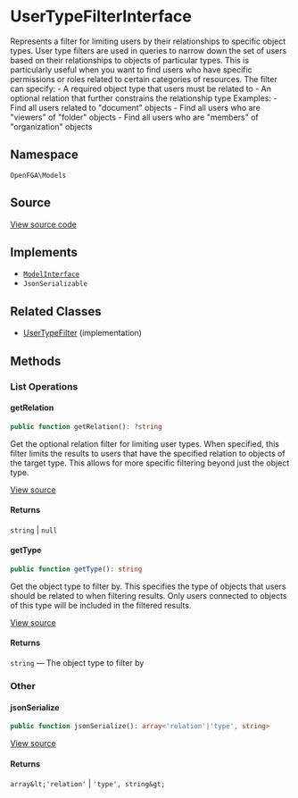 # UserTypeFilterInterface

Represents a filter for limiting users by their relationships to specific object types. User type filters are used in queries to narrow down the set of users based on their relationships to objects of particular types. This is particularly useful when you want to find users who have specific permissions or roles related to certain categories of resources. The filter can specify: - A required object type that users must be related to - An optional relation that further constrains the relationship type Examples: - Find all users related to &quot;document&quot; objects - Find all users who are &quot;viewers&quot; of &quot;folder&quot; objects - Find all users who are &quot;members&quot; of &quot;organization&quot; objects

## Namespace
`OpenFGA\Models`

## Source
[View source code](https://github.com/evansims/openfga-php/blob/main/src/Models/UserTypeFilterInterface.php)

## Implements
* [`ModelInterface`](ModelInterface.md)
* `JsonSerializable`

## Related Classes
* [UserTypeFilter](Models/UserTypeFilter.md) (implementation)



## Methods

                                                            
### List Operations
#### getRelation


```php
public function getRelation(): ?string
```

Get the optional relation filter for limiting user types. When specified, this filter limits the results to users that have the specified relation to objects of the target type. This allows for more specific filtering beyond just the object type.

[View source](https://github.com/evansims/openfga-php/blob/main/src/Models/UserTypeFilterInterface.php#L39)


#### Returns
`string` &#124; `null`
#### getType


```php
public function getType(): string
```

Get the object type to filter by. This specifies the type of objects that users should be related to when filtering results. Only users connected to objects of this type will be included in the filtered results.

[View source](https://github.com/evansims/openfga-php/blob/main/src/Models/UserTypeFilterInterface.php#L50)


#### Returns
`string` — The object type to filter by
### Other
#### jsonSerialize


```php
public function jsonSerialize(): array<'relation'|'type', string>
```


[View source](https://github.com/evansims/openfga-php/blob/main/src/Models/UserTypeFilterInterface.php#L56)


#### Returns
`array&lt;'relation'` &#124; `'type', string&gt;`

